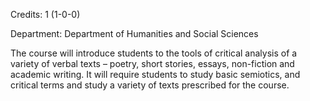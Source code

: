 Credits: 1 (1-0-0)

Department: Department of Humanities and Social Sciences

The course will introduce students to the tools of critical analysis of a variety of verbal texts – poetry, short stories, essays, non-fiction and academic writing. It will require students to study basic semiotics, and critical terms and study a variety of texts prescribed for the course.